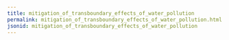 ```yaml
---
title: mitigation_of_transboundary_effects_of_water_pollution
permalink: mitigation_of_transboundary_effects_of_water_pollution.html
jsonid: mitigation_of_transboundary_effects_of_water_pollution
---
```

